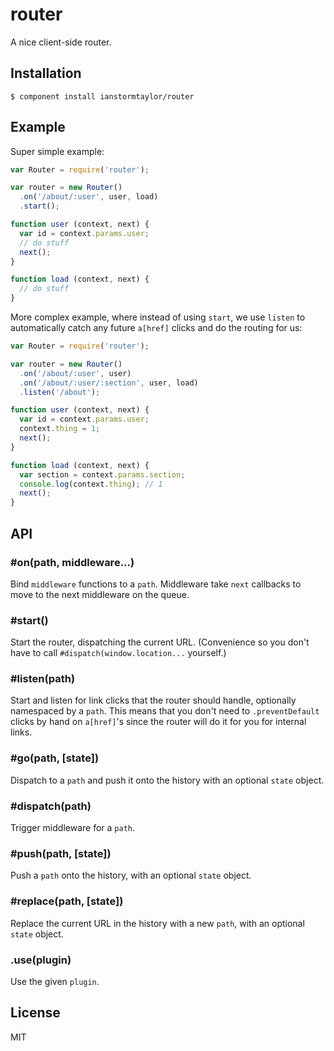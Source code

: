 # router

  A nice client-side router.

## Installation

    $ component install ianstormtaylor/router

## Example

Super simple example:

```js
var Router = require('router');

var router = new Router()
  .on('/about/:user', user, load)
  .start();

function user (context, next) {
  var id = context.params.user;
  // do stuff
  next();
}

function load (context, next) {
  // do stuff
}
```

More complex example, where instead of using `start`, we use `listen` to automatically catch any future `a[href]` clicks and do the routing for us:

```js
var Router = require('router');

var router = new Router()
  .on('/about/:user', user)
  .on('/about/:user/:section', user, load)
  .listen('/about');

function user (context, next) {
  var id = context.params.user;
  context.thing = 1;
  next();
}

function load (context, next) {
  var section = context.params.section;
  console.log(context.thing); // 1
  next();
}
```

## API

### #on(path, middleware...)
  Bind `middleware` functions to a `path`. Middleware take `next` callbacks to move to the next middleware on the queue.

### #start()
  Start the router, dispatching the current URL. (Convenience so you don't have to call `#dispatch(window.location...` yourself.)

### #listen(path)
  Start and listen for link clicks that the router should handle, optionally namespaced by a `path`. This means that you don't need to `.preventDefault` clicks by hand on `a[href]`'s since the router will do it for you for internal links.

### #go(path, [state])
  Dispatch to a `path` and push it onto the history with an optional `state` object.
  
### #dispatch(path)
  Trigger middleware for a `path`.

### #push(path, [state])
  Push a `path` onto the history, with an optional `state` object.

### #replace(path, [state])
  Replace the current URL in the history with a new `path`, with an optional `state` object.

### .use(plugin)
  Use the given `plugin`.

## License

  MIT
